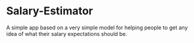 # Salary-Estimator

A simple app based on a very simple model for helping people to get any idea of what their salary expectations should be.

